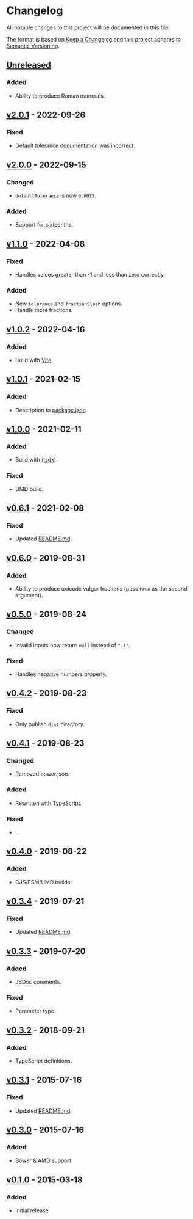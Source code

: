 # Changelog

All notable changes to this project will be documented in this file.

The format is based on [Keep a Changelog](http://keepachangelog.com/en/1.0.0/)
and this project adheres to [Semantic Versioning](http://semver.org/spec/v2.0.0.html).

## [Unreleased]

### Added

- Ability to produce Roman numerals.

## [v2.0.1] - 2022-09-26

### Fixed

- Default tolerance documentation was incorrect.

## [v2.0.0] - 2022-09-15

### Changed

- `defaultTolerance` is now `0.0075`.

### Added

- Support for sixteenths.

## [v1.1.0] - 2022-04-08

### Fixed

- Handles values greater than -1 and less than zero correctly.

### Added

- New `tolerance` and `fractionSlash` options.
- Handle more fractions.

## [v1.0.2] - 2022-04-16

### Added

- Build with [Vite](https://vitejs.dev/).

## [v1.0.1] - 2021-02-15

### Added

- Description to [package.json](./package.json).

## [v1.0.0] - 2021-02-11

### Added

- Build with ([tsdx](https://tsdx.io/)).

### Fixed

- UMD build.

## [v0.6.1] - 2021-02-08

### Fixed

- Updated [README.md](./README.md).

## [v0.6.0] - 2019-08-31

### Added

- Ability to produce unicode vulgar fractions (pass `true` as the second argument).

## [v0.5.0] - 2019-08-24

### Changed

- Invalid inputs now return `null` instead of `"-1"`.

### Fixed

- Handles negative numbers properly.

## [v0.4.2] - 2019-08-23

### Fixed

- Only publish `dist` directory.

## [v0.4.1] - 2019-08-23

### Changed

- Removed bower.json.

### Added

- Rewritten with TypeScript.

### Fixed

- ...

## [v0.4.0] - 2019-08-22

### Added

- CJS/ESM/UMD builds.

## [v0.3.4] - 2019-07-21

### Fixed

- Updated [README.md](./README.md).

## [v0.3.3] - 2019-07-20

### Added

- JSDoc comments.

### Fixed

- Parameter type.

## [v0.3.2] - 2018-09-21

### Added

- TypeScript definitions.

## [v0.3.1] - 2015-07-16

### Fixed

- Updated [README.md](./README.md).

## [v0.3.0] - 2015-07-16

### Added

- Bower & AMD support.

## [v0.1.0] - 2015-03-18

### Added

- Initial release

<!-- Issue/PR links -->

<!-- Release comparison links -->

[unreleased]: https://github.com/jakeboone02/numeric-quantity/compare/v2.0.1...HEAD
[v2.0.1]: https://github.com/jakeboone02/format-quantity/compare/v2.0.0...v2.0.1
[v2.0.0]: https://github.com/jakeboone02/format-quantity/compare/v1.1.0...v2.0.0
[v1.1.0]: https://github.com/jakeboone02/format-quantity/compare/v1.0.2...v1.1.0
[v1.0.2]: https://github.com/jakeboone02/format-quantity/compare/v1.0.1...v1.0.2
[v1.0.1]: https://github.com/jakeboone02/format-quantity/compare/v1.0.0...v1.0.1
[v1.0.0]: https://github.com/jakeboone02/format-quantity/compare/v0.6.1...v1.0.0
[v0.6.1]: https://github.com/jakeboone02/format-quantity/compare/v0.6.0...v0.6.1
[v0.6.0]: https://github.com/jakeboone02/format-quantity/compare/v0.5.0...v0.6.0
[v0.5.0]: https://github.com/jakeboone02/format-quantity/compare/v0.4.2...v0.5.0
[v0.4.2]: https://github.com/jakeboone02/format-quantity/compare/v0.4.1...v0.4.2
[v0.4.1]: https://github.com/jakeboone02/format-quantity/compare/v0.4.0...v0.4.1
[v0.4.0]: https://github.com/jakeboone02/format-quantity/compare/v0.3.4...v0.4.0
[v0.3.4]: https://github.com/jakeboone02/format-quantity/compare/v0.3.3...v0.3.4
[v0.3.3]: https://github.com/jakeboone02/format-quantity/compare/v0.3.2...v0.3.3
[v0.3.2]: https://github.com/jakeboone02/format-quantity/compare/v0.3.1...v0.3.2
[v0.3.1]: https://github.com/jakeboone02/format-quantity/compare/v0.3.0...v0.3.1
[v0.3.0]: https://github.com/jakeboone02/format-quantity/compare/v0.1.0...v0.3.0
[v0.1.0]: https://github.com/jakeboone02/format-quantity/tree/v0.1.0
